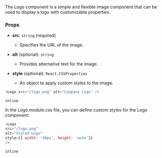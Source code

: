 # <Logo>

The Logo component is a simple and flexible image component that can be used to display a logo with customizable properties.

### Props

- **src**: `string` (required)
  - Specifies the URL of the image.

- **alt** (optional): `string`
  - Provides alternative text for the image.

- **style** (optional): `React.CSSProperties`
  - An object to apply custom styles to the image.

```javascript
<Logo src="/logo.png" alt="Company Logo" />
```

```inline```

In the Logo.module.css file, you can define custom styles for the Logo component:


```javascript
<Logo 
src="/logo.png" 
alt="Styled Logo" 
style={{ width: '40px', height: 'auto'}} 
/>
```

```inline```
